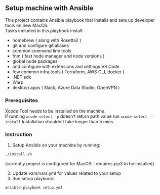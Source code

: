 ## Setup machine with Ansible

This project contains Ansible playbook that installs and sets up developer tools on new MacOS.  
Tasks included in this playbook install:  
- homebrew ( along with Rosetta2 )
- git and configure git aliases
- common command line tools
- fnm ( fast node manager and node versions )
- global node packages
- and configure with extensions and settings VS Code
- few common infra tools ( Terraform, AWS CLI, docker )
- .NET sdk
- Warp
- desktop apps ( Slack, Azure Data Studio, OpenVPN )

### Prerequisites
Xcode Tool needs to be installed on the machine.  
If running `xcode-select -p` doesn't return path value run `xcode-select --install` Installation shouldn't take longer than 5 mins.  

### Instruction

1. Setup Ansible on your machine by running:

```sh
./install.sh
```

(currently project is configured for MacOS - requires pip3 to be installed)

2. Update vars/vars.yml for values related to your setup
3. Run setup playbook:
```sh
ansible-playbook setup.yml
```
 

